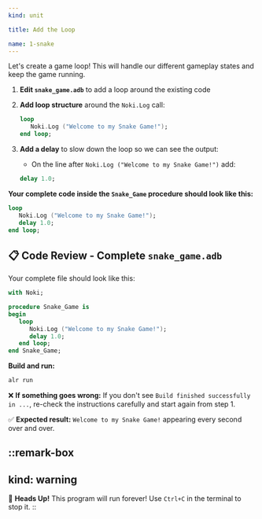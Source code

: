 ```yaml
---
kind: unit

title: Add the Loop

name: 1-snake
---
```


Let's create a game loop! This will handle our different gameplay states and keep the game running.

1. **Edit `snake_game.adb`** to add a loop around the existing code

2. **Add loop structure** around the `Noki.Log` call:
   ```ada
   loop
      Noki.Log ("Welcome to my Snake Game!");
   end loop;
   ```

3. **Add a delay** to slow down the loop so we can see the output:
   - On the line after `Noki.Log ("Welcome to my Snake Game!")` add:
   ```ada
   delay 1.0;
   ```

**Your complete code inside the `Snake_Game` procedure should look like this:**
```ada
loop
   Noki.Log ("Welcome to my Snake Game!");
   delay 1.0;
end loop;
```

## 📋 **Code Review - Complete `snake_game.adb`**

Your complete file should look like this:

```ada
with Noki;

procedure Snake_Game is
begin
   loop
      Noki.Log ("Welcome to my Snake Game!");
      delay 1.0;
   end loop;
end Snake_Game;
```

**Build and run:**
```bash
alr run
```

❌ **If something goes wrong:** If you don't see `Build finished successfully in ...`, re-check the instructions carefully and start again from step 1.

✅ **Expected result:** `Welcome to my Snake Game!` appearing every second over and over.

::remark-box
---
kind: warning
---
🤯 **Heads Up!** This program will run forever! Use `Ctrl+C` in the terminal to stop it.
::
